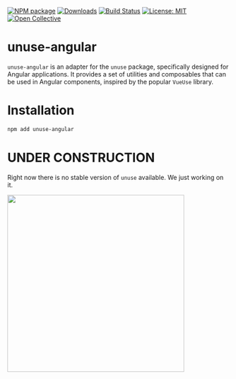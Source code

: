 [![NPM package](https://img.shields.io/npm/v/unuse-angular.svg)](https://www.npmjs.com/package/unuse-angular)
[![Downloads](https://img.shields.io/npm/dt/unuse-angular.svg)](https://www.npmjs.com/package/unuse-angular)
[![Build Status](https://github.com/un-ts/unuse/actions/workflows/ci.yml/badge.svg?branch=main)](https://github.com/un-ts/unuse/actions/workflows/ci.yml)
[![License: MIT](https://img.shields.io/github/license/un-ts/unuse.svg)](https://github.com/un-ts/unuse/blob/main/LICENSE)
[![Open Collective](https://img.shields.io/opencollective/backers/unts)](https://opencollective.com/unts#section-contributors)

# unuse-angular

`unuse-angular` is an adapter for the `unuse` package, specifically designed for Angular applications. It provides a set of utilities and composables that can be used in Angular components, inspired by the popular `VueUse` library.

# Installation

```bash
npm add unuse-angular
```

# UNDER CONSTRUCTION

Right now there is no stable version of `unuse` available. We just working on it.

<img src="https://chronicle-brightspot.s3.amazonaws.com/6a/c4/00e4ab3143f7e0cf4d9fd33aa00b/constructocat2.jpg" width="400px" />
